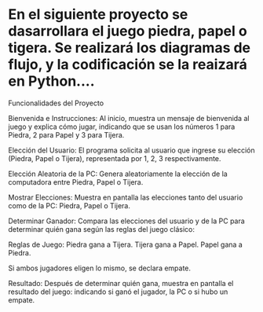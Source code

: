 # En el siguiente proyecto se dasarrollara el juego piedra, papel o tigera. Se realizará los diagramas de flujo, y la codificación se la reaizará en Python....

Funcionalidades del Proyecto

Bienvenida e Instrucciones: Al inicio, muestra un mensaje de bienvenida al juego y explica cómo jugar, indicando que se usan los números 1 para Piedra, 2 para Papel y 3 para Tijera.

Elección del Usuario: El programa solicita al usuario que ingrese su elección (Piedra, Papel o Tijera), representada por 1, 2, 3 respectivamente.

Elección Aleatoria de la PC: Genera aleatoriamente la elección de la computadora entre Piedra, Papel o Tijera.

Mostrar Elecciones: Muestra en pantalla las elecciones tanto del usuario como de la PC: Piedra, Papel o Tijera.

Determinar Ganador: Compara las elecciones del usuario y de la PC para determinar quién gana según las reglas del juego clásico:

Reglas de Juego:
Piedra gana a Tijera.
Tijera gana a Papel.
Papel gana a Piedra.

Si ambos jugadores eligen lo mismo, se declara empate.

Resultado: Después de determinar quién gana, muestra en pantalla el resultado del juego: indicando si ganó el jugador, la PC o si hubo un empate.

